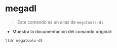 # megadl

> Este comando es un alias de `megatools-dl`.

- Muestra la documentación del comando original:

`tldr megatools-dl`
